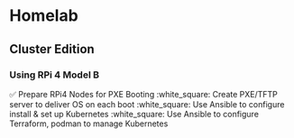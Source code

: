 
# Homelab

## Cluster Edition

### Using RPi 4 Model B

:white_check_mark:  Prepare RPi4 Nodes for PXE Booting
:white_square:      Create PXE/TFTP server to deliver OS on each boot
:white_square:      Use Ansible to configure install & set up Kubernetes
:white_square:      Use Ansible to configure Terraform, podman to manage Kubernetes